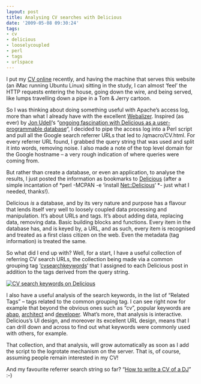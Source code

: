 ```yaml
---
layout: post
title: Analysing CV searches with Delicious
date: '2009-05-08 09:30:24'
tags:
- cv
- delicious
- looselycoupled
- perl
- tags
- urlspace
---
```



I put my [CV online](http://www.pipetree.com/qmacro/CV.html) recently, and having the machine that serves this website (an iMac running Ubuntu Linux) sitting in the study, I can almost ‘feel’ the HTTP requests entering the house, going down the wire, and being served, like lumps travelling down a pipe in a Tom & Jerry cartoon.

So I was thinking about doing something useful with Apache’s access log, more than what I already have with the excellent [Webalizer](http://www.mrunix.net/webalizer/). Inspired (as ever) by [Jon Udell](http://blog.jonudell.net/about/)‘s “[ongoing fascination with Delicious as a user-programmable database](http://blog.jonudell.net/2009/02/26/collaborative-curation-as-a-service/)“, I decided to pipe the access log into a Perl script and pull all the Google search referrer URLs that led to /qmacro/CV.html. For every referrer URL found, I grabbed the query string that was used and split it into words, removing noise. I also made a note of the top level domain for the Google hostname – a very rough indication of where queries were coming from.

But rather than create a database, or even an application, to analyse the results, I just posted the information as bookmarks to [Delicious](http://delicious.com/qmacro) (after a simple incantation of *perl -MCPAN -e ‘install [Net::Delicious](http://search.cpan.org/dist/Net-Delicious/)‘ *- just what I needed, thanks!).

Delicious *is* a database, and by its very nature and purpose has a flavour that lends itself very well to loosely coupled data processing and manipulation. It’s about URLs and tags. It’s about adding data, replacing data, removing data. Basic building blocks and functions. Every item in the database has, and is keyed by, a URL, and as such, every item is recognised and treated as a first class citizen on the web. Even the metadata (tag information) is treated the same.

So what did I end up with? Well, for a start, I have a useful collection of referring CV search URLs, the collection being made via a common grouping tag ‘[cvsearchkeywords](http://delicious.com/qmacro/cvsearchkeywords)‘ that I assigned to each Delicious post in addition to the tags derived from the query string.

[![CV search keywords on Delicious](http://farm4.static.flickr.com/3341/3511806669_662fb2f906.jpg)](http://www.flickr.com/photos/qmacro/3511806669/ "CV search keywords on Delicious by qmacro, on Flickr")

I also have a useful analysis of the search keywords, in the list of “Related Tags” – tags related to the common grouping tag. I can see right now for example that beyond the obvious ones such as “cv”, popular keywords are [abap](http://delicious.com/qmacro/cvsearchkeywords+abap), [architect](http://delicious.com/qmacro/cvsearchkeywords+architect) and [developer](http://delicious.com/qmacro/cvsearchkeywords+developer). What’s more, that analysis is interactive. Delicious’s UI design, and moreover its excellent URL design, means that I can drill down and across to find out what keywords were commonly used with others, for example.

That collection, and that analysis, will grow automatically as soon as I add the script to the logrotate mechanism on the server. That is, of course, assuming people remain interested in my CV!

And my favourite referrer search string so far? “[How to write a CV of a DJ](http://www.google.co.uk/search?hl=en&rlz=1G1GGLQ_ENUK324&q=how+to+write+a+CV+of+a+DJ&meta=)” :-)



